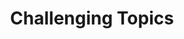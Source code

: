 ---
title: 'Challenging Topics'
published: true
onpage_menu: true
template: sessions
content:
  items:
    '@taxonomy.track': Challenging Topics
---